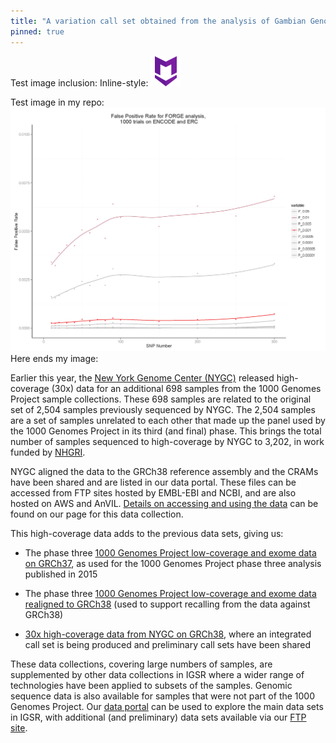 ```yaml
---
title: "A variation call set obtained from the analysis of Gambian Genome Variation Project samples on GRCh38"
pinned: true
---
```

Test image inclusion:
Inline-style: 
![alt text](https://github.com/adam-p/markdown-here/raw/master/src/common/images/icon48.png "Logo Title Text 1")

Test image in my repo:
![alt text](fpr_pvalues.png)
Here ends my image:

Earlier this year, the [New York Genome Center (NYGC)](https://www.nygenome.org) released high-coverage (30x) data for an additional 698 samples from the 1000 Genomes Project sample collections. These 698 samples are related to the original set of 2,504 samples previously sequenced by NYGC. The 2,504 samples are a set of samples unrelated to each other that made up the panel used by the 1000 Genomes Project in its third (and final) phase. This brings the total number of samples sequenced to high-coverage by NYGC to 3,202, in work funded by [NHGRI](https://www.genome.gov).

NYGC aligned the data to the GRCh38 reference assembly and the CRAMs have been shared and are listed in our data portal. These files can be accessed from FTP sites hosted by EMBL-EBI and NCBI, and are also hosted on AWS and AnVIL. [Details on accessing and using the data](/data-portal/data-collection/30x-grch38) can be found on our page for this data collection.

This high-coverage data adds to the previous data sets, giving us:

*	The phase three [1000 Genomes Project low-coverage and exome data on GRCh37](/data-portal/data-collection/phase-3), as used for the 1000 Genomes Project phase three analysis published in 2015

*	The phase three [1000 Genomes Project low-coverage and exome data realigned to GRCh38](/data-portal/data-collection/grch38) (used to support recalling from the data against GRCh38)

*	[30x high-coverage data from NYGC on GRCh38](/data-portal/data-collection/30x-grch38), where an integrated call set is being produced and preliminary call sets have been shared

These data collections, covering large numbers of samples, are supplemented by other data collections in IGSR where a wider range of technologies have been applied to subsets of the samples. Genomic sequence data is also available for samples that were not part of the 1000 Genomes Project. Our [data portal](/data-portal/) can be used to explore the main data sets in IGSR, with additional (and preliminary) data sets available via our [FTP site](http://ftp.1000genomes.ebi.ac.uk/vol1/ftp/).
